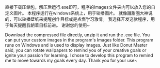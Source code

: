 直接下载压缩包，解压后运行.exe即可，程序的Images文件夹内可以放入您的自定义图片。
本程序运行在windows系统上，用于轮播图片。
就像甜甜圈大神说的，可以轮播壁纸来提醒创作目标或是点燃学习激情。
我选择开发这款程序，用于每天提醒我朝着目标前进。
谢谢您的使用~

Download the compressed file directly, unzip it and run the .exe file. 
You can put your custom images in the program's Images folder. 
This program runs on Windows and is used to display images. 
Just like Donut Master said, you can rotate wallpapers to remind you of your creative goals or ignite your passion for learning. 
I chose to develop this program to remind me to move towards my goals every day. 
Thank you for your use~
